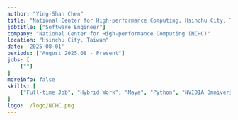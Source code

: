 ```yaml
---
author: "Ying-Shan Chen"
title: "National Center for High-performance Computing, Hsinchu City, Taiwan"
jobtitle: ["Software Engineer"]
company: "National Center for High-performance Computing (NCHC)"
location: "Hsinchu City, Taiwan"
date: '2025-08-01'
periods: ["August 2025.08 - Present"]
jobs: [
    [""]
]
moreinfo: false
skills: [
    ["Full-time Job", "Hybrid Work", "Maya", "Python", "NVIDIA Omniverse"]
]
logo: ./logo/NCHC.png
---
```

